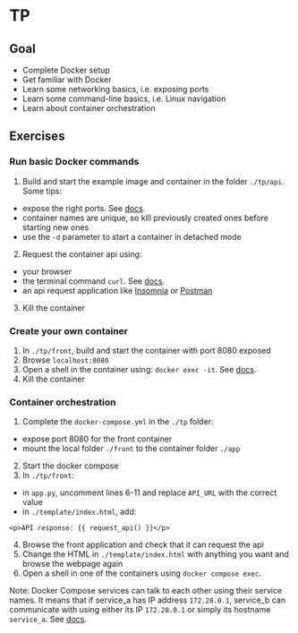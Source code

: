 # TP

## Goal

- Complete Docker setup
- Get familiar with Docker
- Learn some networking basics, i.e. exposing ports
- Learn some command-line basics, i.e. Linux navigation
- Learn about container orchestration

## Exercises

### Run basic Docker commands

1. Build and start the example image and container in the folder `./tp/api`. Some tips:
- expose the right ports. See [docs](https://docs.docker.com/config/containers/container-networking/#published-ports).
- container names are unique, so kill previously created ones before starting new ones
- use the `-d` parameter to start a container in detached mode
2. Request the container api using: 
- your browser
- the terminal command `curl`. See [docs](https://linuxize.com/post/curl-rest-api/). 
- an api request application like [Insomnia](https://insomnia.rest/) or [Postman](https://www.postman.com/downloads/)
3. Kill the container

### Create your own container

1. In `./tp/front`, build and start the container with port 8080 exposed
2. Browse `localhost:8080`
3. Open a shell in the container using: `docker exec -it`. See [docs](https://docs.docker.com/engine/reference/commandline/exec/#run-docker-exec-on-a-running-container).
4. Kill the container

### Container orchestration

1. Complete the `docker-compose.yml` in the `./tp` folder:
- expose port 8080 for the front container
- mount the local folder `./front` to the container folder `./app`
2. Start the docker compose
3. In `./tp/front`:
- in `app.py`, uncomment lines 6-11 and replace `API_URL` with the correct value
- in `./template/index.html`, add:
```
<p>API response: {{ request_api() }}</p>
```
4. Browse the front application and check that it can request the api
5. Change the HTML in `./template/index.html` with anything you want and browse the webpage again
6. Open a shell in one of the containers using `docker compose exec`.

Note: Docker Compose services can talk to each other using their service names. It means that if service_a has IP address `172.28.0.1`, service_b can communicate with using either its IP `172.28.0.1` or simply its hostname `service_a`. See [docs](https://docs.docker.com/compose/networking/).